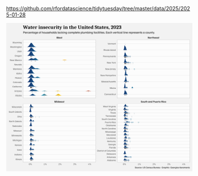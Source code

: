 https://github.com/rfordatascience/tidytuesday/tree/master/data/2025/2025-01-28

![](plots/water_insecurity.png)
